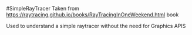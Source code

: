 #SimpleRayTracer
Taken from https://raytracing.github.io/books/RayTracingInOneWeekend.html book

Used to understand a simple raytracer without the need for Graphics APIS
